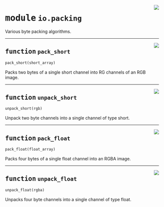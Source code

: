 <!-- markdownlint-disable -->

<a href="../vathos/io/packing.py#L0"><img align="right" style="float:right;" src="https://img.shields.io/badge/-source-cccccc?style=flat-square"></a>

# <kbd>module</kbd> `io.packing`
Various byte packing algorithms. 


---

<a href="../vathos/io/packing.py#L14"><img align="right" style="float:right;" src="https://img.shields.io/badge/-source-cccccc?style=flat-square"></a>

## <kbd>function</kbd> `pack_short`

```python
pack_short(short_array)
```

Packs two bytes of a single short channel into RG channels of an RGB image.  




---

<a href="../vathos/io/packing.py#L24"><img align="right" style="float:right;" src="https://img.shields.io/badge/-source-cccccc?style=flat-square"></a>

## <kbd>function</kbd> `unpack_short`

```python
unpack_short(rgb)
```

Unpack two byte channels into a single channel of type short. 


---

<a href="../vathos/io/packing.py#L29"><img align="right" style="float:right;" src="https://img.shields.io/badge/-source-cccccc?style=flat-square"></a>

## <kbd>function</kbd> `pack_float`

```python
pack_float(float_array)
```

Packs four bytes of a single float channel into an RGBA image. 


---

<a href="../vathos/io/packing.py#L39"><img align="right" style="float:right;" src="https://img.shields.io/badge/-source-cccccc?style=flat-square"></a>

## <kbd>function</kbd> `unpack_float`

```python
unpack_float(rgba)
```

Unpacks four byte channels into a single channel of type float. 


